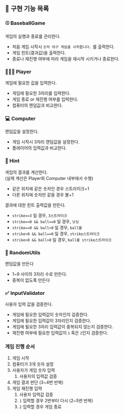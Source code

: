 ## 🎰 구현 기능 목록

### ⚾️ BaseballGame

게임의 실행과 종료를 관리한다.

- 처음 게임 시작시 `숫자 야구 게임을 시작합니다.` 를 출력한다.
- 게임 힌트(결과값)을 출력한다.
- 종료나 재진행 여부에 따라 게임을 재시작 시키거나 종료한다.

### 💁🏻‍♀️ Player

게임에 필요한 값을 입력한다.

- 게임에 필요한 3자리를 입력한다.
- 게임 종료 or 재진행 여부를 입력한다.
- 컴퓨터의 랜덤값과 비교한다.

### 💻 Computer

랜덤값을 설정한다.

- 게임 시작시 3자리 랜덤값을 설정한다.
- 플레이어의 입력값과 비교한다.

### 🤔 Hint

게임의 결과를 계산한다.  
(실제 계산은 Player와 Computer 내부에서 수행)
- 같은 위치에 같은 숫자인 경우 스트라이크+1
- 다른 위치에 숫자만 같을 경우 볼+1

결과에 대한 힌트 출력값을 만든다.
- `strike==3` 일 경우, `3스트라이크`
- `strike==0 && ball==0` 일 경우, `낫싱`
- `strike==0 && ball>0` 일 경우, `ball볼`
- `strike>0 && ball==0` 일 경우, `strike스트라이크`
- `strike>0 && ball>0` 일 경우, `ball볼 strike스트라이크`

### 🔢 RandomUtils

랜덤값을 만든다
- 1~9 사이의 3자리 수로 만든다.
- 중복이 없도록 만든다

### ✅ InputValidator

사용자 입력 값을 검증한다.
- 게임에 필요한 입력값이 숫자인지 검증한다.
- 게임에 필요한 입력값이 3자리인지 검증한다.
- 게임에 필요한 3자리 입력값이 중복되지 않는지 검증한다.
- 재진행 여부에 필요한 입력값이 `1` 혹은 `2`인지 검증한다.

### 게임 진행 순서

1. 게임 시작
2. 컴퓨터가 3개 숫자 설정
3. 사용자가 게임 숫자 입력
    1. 사용자의 입력값 검증
4. 게임 결과 판단
   (3~4번 반복)
5. 게임 재진행 입력
    1. 사용자 입력값 검증
    2. `1` 입력할 경우 2번부터 다시 (2~5번 반복)
    3. `2` 입력할 경우 게임 종료